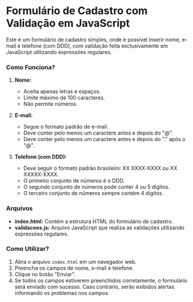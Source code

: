 # Formulário de Cadastro com Validação em JavaScript

Este é um formulário de cadastro simples, onde é possível inserir nome, e-mail e telefone (com DDD), com validação feita exclusivamente em JavaScript utilizando expressões regulares.

### Como Funciona?

1. **Nome:**
   - Aceita apenas letras e espaços.
   - Limite máximo de 100 caracteres.
   - Não permite números.

2. **E-mail:**
   - Segue o formato padrão de e-mail.
   - Deve conter pelo menos um caractere antes e depois do "@".
   - Deve conter pelo menos um caractere antes e depois do "." após o "@".

3. **Telefone (com DDD):**
   - Deve seguir o formato padrão brasileiro: XX XXXX-XXXX ou XX XXXXX-XXXX.
   - O primeiro conjunto de números é o DDD.
   - O segundo conjunto de números pode conter 4 ou 5 dígitos.
   - O terceiro conjunto de números sempre contém 4 dígitos.

### Arquivos

- **index.html:** Contém a estrutura HTML do formulário de cadastro.
- **validacoes.js:** Arquivo JavaScript que realiza as validações utilizando expressões regulares.

### Como Utilizar?

1. Abra o arquivo `index.html` em um navegador web.
2. Preencha os campos de nome, e-mail e telefone.
3. Clique no botão "Enviar".
4. Se todos os campos estiverem preenchidos corretamente, o formulário será enviado com sucesso. Caso contrário, serão exibidos alertas informando os problemas nos campos.
